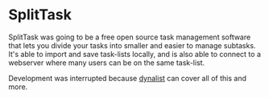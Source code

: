 # SplitTask
SplitTask was going to be a free open source task management software that lets you divide your tasks into smaller and easier to manage subtasks. It's able to import and save task-lists locally, and is also able to connect to a webserver where many users can be on the same task-list.

Development was interrupted because [dynalist](https://dynalist.io/) can cover all of this and more.
